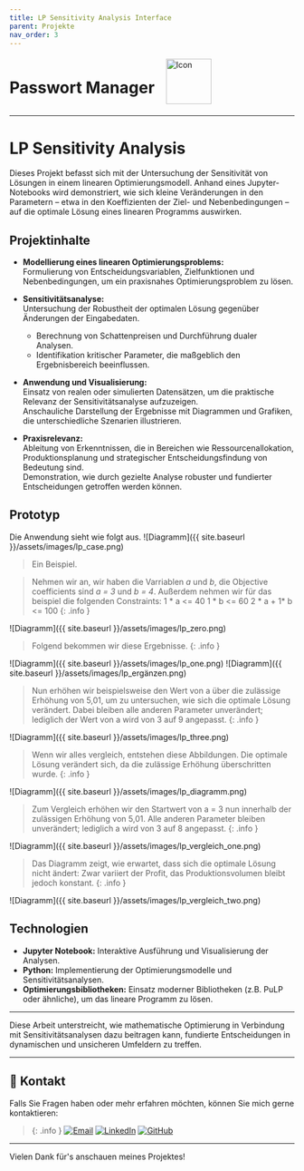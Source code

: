 ```yaml
---
title: LP Sensitivity Analysis Interface
parent: Projekte
nav_order: 3
---
```


<div style="display: flex; align-items: center; gap: 20px;">
  <h1>Passwort Manager</h1>
  <img src="{{ site.baseurl }}/assets/images/Icon_MountainKeys.png" alt="Icon" style="height: 80px; width: auto;">
</div>

---

# LP Sensitivity Analysis

Dieses Projekt befasst sich mit der Untersuchung der Sensitivität von Lösungen in einem linearen Optimierungsmodell. Anhand eines Jupyter-Notebooks wird demonstriert, wie sich kleine Veränderungen in den Parametern – etwa in den Koeffizienten der Ziel- und Nebenbedingungen – auf die optimale Lösung eines linearen Programms auswirken.

## Projektinhalte

- **Modellierung eines linearen Optimierungsproblems:**  
  Formulierung von Entscheidungsvariablen, Zielfunktionen und Nebenbedingungen, um ein praxisnahes Optimierungsproblem zu lösen.

- **Sensitivitätsanalyse:**  
  Untersuchung der Robustheit der optimalen Lösung gegenüber Änderungen der Eingabedaten.  
  - Berechnung von Schattenpreisen und Durchführung dualer Analysen.  
  - Identifikation kritischer Parameter, die maßgeblich den Ergebnisbereich beeinflussen.

- **Anwendung und Visualisierung:**  
  Einsatz von realen oder simulierten Datensätzen, um die praktische Relevanz der Sensitivitätsanalyse aufzuzeigen.  
  Anschauliche Darstellung der Ergebnisse mit Diagrammen und Grafiken, die unterschiedliche Szenarien illustrieren.

- **Praxisrelevanz:**  
  Ableitung von Erkenntnissen, die in Bereichen wie Ressourcenallokation, Produktionsplanung und strategischer Entscheidungsfindung von Bedeutung sind.  
  Demonstration, wie durch gezielte Analyse robuster und fundierter Entscheidungen getroffen werden können.

## Prototyp

Die Anwendung sieht wie folgt aus.
![Diagramm]({{ site.baseurl }}/assets/images/lp_case.png)

>Ein Beispiel.

>Nehmen wir an, wir haben die Varriablen *a* und *b*, die Objective coefficients sind *a = 3* und *b = 4*.
>Außerdem nehmen wir für das beispiel die folgenden Constraints: 
>1 * a <= 40
>1 * b <= 60
>2 * a + 1* b <= 100
{: .info }

![Diagramm]({{ site.baseurl }}/assets/images/lp_zero.png)

>Folgend bekommen wir diese Ergebnisse.
{: .info }

![Diagramm]({{ site.baseurl }}/assets/images/lp_one.png)
![Diagramm]({{ site.baseurl }}/assets/images/lp_ergänzen.png)

>Nun erhöhen wir beispielsweise den Wert von a über die zulässige Erhöhung von 5,01, um zu untersuchen, wie sich die optimale Lösung verändert. 
>Dabei bleiben alle anderen Parameter unverändert; lediglich der Wert von a wird von 3 auf 9 angepasst.
{: .info }

![Diagramm]({{ site.baseurl }}/assets/images/lp_three.png)

>Wenn wir alles vergleich, entstehen diese Abbildungen. 
>Die optimale Lösung verändert sich, da die zulässige Erhöhung überschritten wurde.
{: .info }

![Diagramm]({{ site.baseurl }}/assets/images/lp_diagramm.png)

>Zum Vergleich erhöhen wir den Startwert von a = 3 nun innerhalb der zulässigen Erhöhung von 5,01.
>Alle anderen Parameter bleiben unverändert; lediglich a wird von 3 auf 8 angepasst.
{: .info }

![Diagramm]({{ site.baseurl }}/assets/images/lp_vergleich_one.png)

>Das Diagramm zeigt, wie erwartet, dass sich die optimale Lösung nicht ändert:
>Zwar variiert der Profit, das Produktionsvolumen bleibt jedoch konstant.
{: .info }

![Diagramm]({{ site.baseurl }}/assets/images/lp_vergleich_two.png)

## Technologien

- **Jupyter Notebook:** Interaktive Ausführung und Visualisierung der Analysen.
- **Python:** Implementierung der Optimierungsmodelle und Sensitivitätsanalysen.
- **Optimierungsbibliotheken:** Einsatz moderner Bibliotheken (z.B. PuLP oder ähnliche), um das lineare Programm zu lösen.

---

Diese Arbeit unterstreicht, wie mathematische Optimierung in Verbindung mit Sensitivitätsanalysen dazu beitragen kann, fundierte Entscheidungen in dynamischen und unsicheren Umfeldern zu treffen.

---

## 📧 Kontakt
Falls Sie Fragen haben oder mehr erfahren möchten, können Sie mich gerne kontaktieren:
 
> {: .info }
[![Email](https://img.shields.io/badge/-aniloeker@hotmail.com-EA4335?style=for-the-badge&logo=gmail&logoColor=white)](mailto:aniloeker@hotmail.com)
[![LinkedIn](https://img.shields.io/badge/-Anil%20Emircan%20Öker-0A66C2?style=for-the-badge&logo=linkedin&logoColor=white)](https://www.linkedin.com/in/anil-emircan-öker-a2878430a)
[![GitHub](https://img.shields.io/badge/-@Emircan1122-181717?style=for-the-badge&logo=github&logoColor=white)](https://github.com/Emircan1122)

--- 

Vielen Dank für's anschauen meines Projektes!
